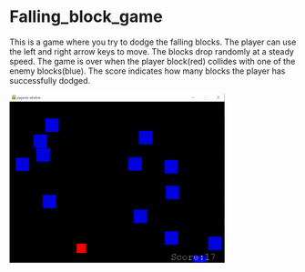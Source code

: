 # Falling_block_game
This is a game where you try to dodge the falling blocks. The player can use the left and right arrow keys to move. The blocks drop randomly at a steady speed. The game is over when the player block(red) collides with one of the enemy blocks(blue). The score indicates how many blocks the player has successfully dodged.

<img src="Images/In_game_pic.PNG" height="75%" width="75%">
